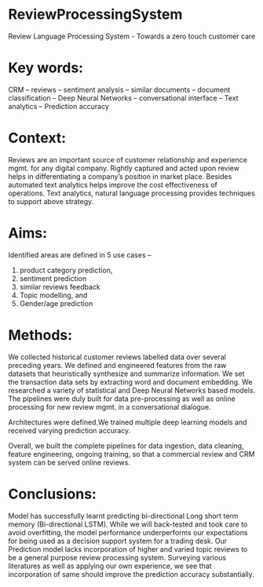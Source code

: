 # ReviewProcessingSystem
Review Language Processing System - Towards a zero touch customer care

# Key words: 
CRM – reviews – sentiment analysis – similar documents – document classification – Deep Neural Networks – conversational interface – Text analytics – Prediction accuracy

# Context: 
Reviews are an important source of customer relationship and experience mgmt. for any digital company. Rightly captured and acted upon review helps in differentiating a company’s position in market place. Besides automated text analytics helps improve the cost effectiveness of operations. Text analytics, natural language processing provides techniques to support above strategy. 

# Aims:
Identified areas are defined in 5 use cases – 
1.	product category prediction, 
2.	sentiment prediction
3.	similar reviews feedback
4.	Topic modelling, and 
5.	Gender/age prediction
 
# Methods: 
We collected historical customer reviews labelled data over several preceding years. We defined and engineered features from the raw datasets that heuristically synthesize and summarize information. We set the transaction data sets by extracting word and document embedding.  We researched a variety of statistical and Deep Neural Networks based models.
The pipelines were duly built for data pre-processing as well as online processing for new review mgmt. in a conversational dialogue. 

Architectures were defined.We trained multiple deep learning models and received varying prediction accuracy.

Overall, we built the complete pipelines for data ingestion, data cleaning, feature engineering, ongoing training, so that a commercial review and CRM system can be served online reviews.

# Conclusions: 
Model has successfully learnt predicting bi-directional Long short term memory (Bi-directional LSTM).  While we will back-tested and took care to avoid overfitting, the model performance underperforms our expectations for being used as a decision support system for a trading desk. 
Our Prediction model lacks incorporation of higher and varied topic reviews to be a general purpose review processing system. Surveying various literatures as well as applying our own experience, we see that incorporation of same should improve the prediction accuracy substantially. 



